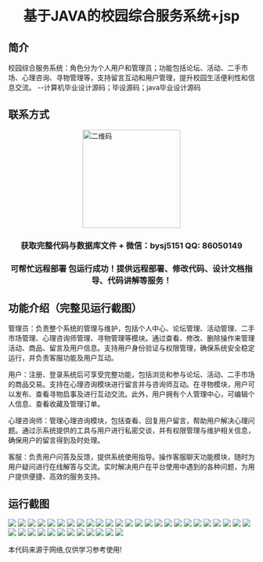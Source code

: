 <p><h1 align="center">基于JAVA的校园综合服务系统+jsp</h1></p>

## 简介
校园综合服务系统：角色分为个人用户和管理员；功能包括论坛、活动、二手市场、心理咨询、寻物管理等，支持留言互动和用户管理，提升校园生活便利性和信息交流。    --计算机毕业设计源码；毕设源码；java毕业设计源码


## 联系方式
<img src="https://bs-1329754181.cos.ap-shanghai.myqcloud.com/wx.jpg" alt="二维码" style="display: block; margin: 0 auto;" width="200px">
<p><h3 align="center">获取完整代码与数据库文件 + 微信：bysj5151 QQ: 86050149</h3></p>
<p><h3 align="center">可帮忙远程部署 包运行成功！提供远程部署、修改代码、设计文档指导、代码讲解等服务！</h3></p>

## 功能介绍（完整见运行截图）
管理员：负责整个系统的管理与维护，包括个人中心、论坛管理、活动管理、二手市场管理、心理咨询师管理、寻物管理等模块。通过查看、修改、删除操作来管理活动、商品、留言及用户信息。支持用户身份验证与权限管理，确保系统安全稳定运行，并负责客服功能及用户互动。

用户：注册、登录系统后可享受完整功能，包括浏览和参与论坛、活动、二手市场的商品交易。支持在心理咨询模块进行留言并与咨询师互动。在寻物模块，用户可以发布、查看寻物启事及进行互动交流。此外，用户拥有个人管理中心，可编辑个人信息、查看收藏及管理订单。

心理咨询师：管理心理咨询模块，包括查看、回复用户留言，帮助用户解决心理问题。通过示系统提供的工具与用户进行私密交谈，并有权限管理与维护相关信息，确保用户的留言得到及时处理。

客服：负责用户问答及反馈，提供系统使用指导。操作客服聊天功能模块，随时为用户疑问进行在线解答与交流。实时解决用户在平台使用中遇到的各种问题，为用户提供便捷、高效的服务支持。


## 运行截图
![](https://bs-1329754181.cos.ap-shanghai.myqcloud.com/ssm/CampusServiceSystemJsp/img/001.jpg)
![](https://bs-1329754181.cos.ap-shanghai.myqcloud.com/ssm/CampusServiceSystemJsp/img/002.jpg)
![](https://bs-1329754181.cos.ap-shanghai.myqcloud.com/ssm/CampusServiceSystemJsp/img/003.jpg)
![](https://bs-1329754181.cos.ap-shanghai.myqcloud.com/ssm/CampusServiceSystemJsp/img/004.jpg)
![](https://bs-1329754181.cos.ap-shanghai.myqcloud.com/ssm/CampusServiceSystemJsp/img/005.jpg)
![](https://bs-1329754181.cos.ap-shanghai.myqcloud.com/ssm/CampusServiceSystemJsp/img/006.jpg)
![](https://bs-1329754181.cos.ap-shanghai.myqcloud.com/ssm/CampusServiceSystemJsp/img/007.jpg)
![](https://bs-1329754181.cos.ap-shanghai.myqcloud.com/ssm/CampusServiceSystemJsp/img/008.jpg)
![](https://bs-1329754181.cos.ap-shanghai.myqcloud.com/ssm/CampusServiceSystemJsp/img/009.jpg)
![](https://bs-1329754181.cos.ap-shanghai.myqcloud.com/ssm/CampusServiceSystemJsp/img/010.jpg)
![](https://bs-1329754181.cos.ap-shanghai.myqcloud.com/ssm/CampusServiceSystemJsp/img/011.jpg)
![](https://bs-1329754181.cos.ap-shanghai.myqcloud.com/ssm/CampusServiceSystemJsp/img/012.jpg)
![](https://bs-1329754181.cos.ap-shanghai.myqcloud.com/ssm/CampusServiceSystemJsp/img/013.jpg)
![](https://bs-1329754181.cos.ap-shanghai.myqcloud.com/ssm/CampusServiceSystemJsp/img/014.jpg)
![](https://bs-1329754181.cos.ap-shanghai.myqcloud.com/ssm/CampusServiceSystemJsp/img/015.jpg)
![](https://bs-1329754181.cos.ap-shanghai.myqcloud.com/ssm/CampusServiceSystemJsp/img/016.jpg)
![](https://bs-1329754181.cos.ap-shanghai.myqcloud.com/ssm/CampusServiceSystemJsp/img/017.jpg)
![](https://bs-1329754181.cos.ap-shanghai.myqcloud.com/ssm/CampusServiceSystemJsp/img/018.jpg)
![](https://bs-1329754181.cos.ap-shanghai.myqcloud.com/ssm/CampusServiceSystemJsp/img/019.jpg)
![](https://bs-1329754181.cos.ap-shanghai.myqcloud.com/ssm/CampusServiceSystemJsp/img/020.jpg)
![](https://bs-1329754181.cos.ap-shanghai.myqcloud.com/ssm/CampusServiceSystemJsp/img/021.jpg)
![](https://bs-1329754181.cos.ap-shanghai.myqcloud.com/ssm/CampusServiceSystemJsp/img/022.jpg)
![](https://bs-1329754181.cos.ap-shanghai.myqcloud.com/ssm/CampusServiceSystemJsp/img/023.jpg)
![](https://bs-1329754181.cos.ap-shanghai.myqcloud.com/ssm/CampusServiceSystemJsp/img/024.jpg)
![](https://bs-1329754181.cos.ap-shanghai.myqcloud.com/ssm/CampusServiceSystemJsp/img/025.jpg)
![](https://bs-1329754181.cos.ap-shanghai.myqcloud.com/ssm/CampusServiceSystemJsp/img/026.jpg)
![](https://bs-1329754181.cos.ap-shanghai.myqcloud.com/ssm/CampusServiceSystemJsp/img/027.jpg)
![](https://bs-1329754181.cos.ap-shanghai.myqcloud.com/ssm/CampusServiceSystemJsp/img/028.jpg)
![](https://bs-1329754181.cos.ap-shanghai.myqcloud.com/ssm/CampusServiceSystemJsp/img/029.jpg)
![](https://bs-1329754181.cos.ap-shanghai.myqcloud.com/ssm/CampusServiceSystemJsp/img/030.jpg)
![](https://bs-1329754181.cos.ap-shanghai.myqcloud.com/ssm/CampusServiceSystemJsp/img/031.jpg)
![](https://bs-1329754181.cos.ap-shanghai.myqcloud.com/ssm/CampusServiceSystemJsp/img/032.jpg)
![](https://bs-1329754181.cos.ap-shanghai.myqcloud.com/ssm/CampusServiceSystemJsp/img/033.jpg)
![](https://bs-1329754181.cos.ap-shanghai.myqcloud.com/ssm/CampusServiceSystemJsp/img/034.jpg)
![](https://bs-1329754181.cos.ap-shanghai.myqcloud.com/ssm/CampusServiceSystemJsp/img/035.jpg)
![](https://bs-1329754181.cos.ap-shanghai.myqcloud.com/ssm/CampusServiceSystemJsp/img/036.jpg)
![](https://bs-1329754181.cos.ap-shanghai.myqcloud.com/ssm/CampusServiceSystemJsp/img/037.jpg)

<p>本代码来源于网络,仅供学习参考使用!</p>
